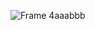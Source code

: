 ![Frame 4aaabbb](https://github.com/ethaerhaeth/bbfb/assets/164897693/3d4ba7f2-ef35-4432-a9e6-5b0c3d582c14)
